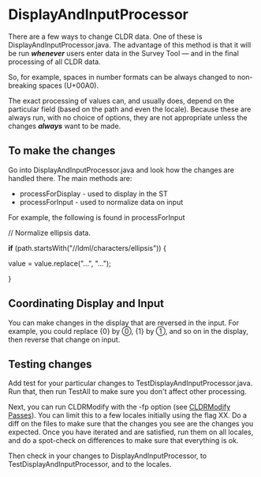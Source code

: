 # DisplayAndInputProcessor

There are a few ways to change CLDR data. One of these is
DisplayAndInputProcessor.java. The advantage of this method is that it will be
run ***whenever*** users enter data in the Survey Tool — and in the final
processing of all CLDR data.

So, for example, spaces in number formats can be always changed to non-breaking
spaces (U+00A0).

The exact processing of values can, and usually does, depend on the particular
field (based on the path and even the locale). Because these are always run,
with no choice of options, they are not appropriate unless the changes
***always*** want to be made.

## To make the changes

Go into DisplayAndInputProcessor.java and look how the changes are handled
there. The main methods are:

*   processForDisplay - used to display in the ST
*   processForInput - used to normalize data on input

For example, the following is found in processForInput

// Normalize ellipsis data.

**if** (path.startsWith("//ldml/characters/ellipsis")) {

value = value.replace("...", "…");

}

## Coordinating Display and Input

You can make changes in the display that are reversed in the input. For example,
you could replace {0} by ⓪, {1} by ①, and so on in the display, then reverse
that change on input.

## Testing changes

Add test for your particular changes to TestDisplayAndInputProcessor.java. Run
that, then run TestAll to make sure you don't affect other processing.

Next, you can run CLDRModify with the -fp option (see [CLDRModify
Passes](index.md)). You can limit this to a few locales initially using the flag
XX. Do a diff on the files to make sure that the changes you see are the changes
you expected. Once you have iterated and are satisfied, run them on all locales,
and do a spot-check on differences to make sure that everything is ok.

Then check in your changes to DisplayAndInputProcessor, to
TestDisplayAndInputProcessor, and to the locales.
